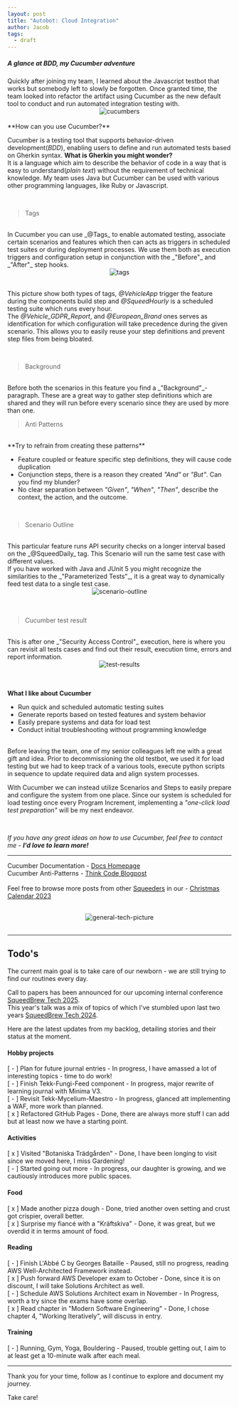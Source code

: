 ```yaml
---
layout: post
title: "Autobot: Cloud Integration"
author: Jacob
tags:
  - draft
---
```

<h5>A glance at BDD, my Cucumber adventure</h5>
Quickly after joining my team, I learned about the Javascript testbot that works but somebody left to slowly be forgotten.
Once granted time, the team looked into refactor the artifact using Cucumber as the new default tool to conduct and run automated integration testing with.

<br/>
<div style="text-align: center"><img class="medium-img" title="cucumbers" alt="cucumbers" src="/assets/posts/cucumber-and-bdd/cucumbers.jpg"></div>
<br/>
**How can you use Cucumber?**

Cucumber is a testing tool that supports behavior-driven development(_BDD_), enabling users to define and run automated tests based on Gherkin syntax. **What is Gherkin you might wonder?**
<br/>
It is a language which aim to describe the behavior of code in a way that is easy to understand(_plain text_) without the requirement of technical knowledge. 
My team uses Java but Cucumber can be used with various other programming languages, like Ruby or Javascript.

<br/>

>Tags

<br/>
In Cucumber you can use _@Tags_ to enable automated testing, associate certain scenarios and features which then can acts as triggers in scheduled test suites or during deployment processes. 
We use them both as execution triggers and configuration setup in conjunction with the _"Before"_ and _"After"_ step hooks.

<br/>
<div style="text-align: center"><img title="tags" alt="tags" src="/assets/posts/cucumber-and-bdd/tags.png"></div>
<br/>

This picture show both types of tags, _@VehicleApp_ trigger the feature during the components build step and _@SqueedHourly_ is a scheduled testing suite which runs every hour.
<br/>
The _@Vehicle_GDPR_Report_, and _@European_Brand_ ones serves as identification for which configuration will take precedence during the given scenario.
This allows you to easily reuse your step definitions and prevent step files from being bloated.

<br/>

>Background

<br/>
Before both the scenarios in this feature you find a _"Background"_-paragraph. These are a great way to gather step definitions which are shared and they will run before every scenario since they are used by more than one.

<br/>

>Anti Patterns

<br/>
**Try to refrain from creating these patterns**

- Feature coupled or feature specific step definitions, they will cause code duplication
- Conjunction steps, there is a reason they created _"And"_ or _"But"_. Can you find my blunder?
- No clear separation between _"Given"_, _"When"_, _"Then"_, describe the context, the action, and the outcome.

<br/>

>Scenario Outline

<br/>
This particular feature runs API security checks on a longer interval based on the _@SqueedDaily_ tag. This Scenario will run the same test case with different values. 
<br/>
If you have worked with Java and JUnit 5 you might recognize the similarities to the _"Parameterized Tests"_, it is a great way to dynamically feed test data to a single test case.

<br/>
<div style="text-align: center"><img title="scenario-outline" alt="scenario-outline" src="/assets/posts/cucumber-and-bdd/scenario-outline.png"></div>
<br/>
<br/>

>Cucumber test result

<br/>
This is after one _"Security Access Control"_ execution, here is where you can revisit all tests cases and find out their result, execution time, errors and report information.

<br/>
<div style="text-align: center"><img title="test-results" alt="test-results" src="/assets/posts/cucumber-and-bdd/test-results.png"></div>
<br/>
<br/>

**What I like about Cucumber**

- Run quick and scheduled automatic testing suites
- Generate reports based on tested features and system behavior
- Easily prepare systems and data for load test
- Conduct initial troubleshooting without programming knowledge

<br/>
Before leaving the team, one of my senior colleagues left me with a great gift and idea. 
Prior to decommissioning the old testbot, we used it for load testing but we had to keep track of a various tools, execute python scripts in sequence to update required data and align system processes. 

With Cucumber we can instead utilize Scenarios and Steps to easily prepare and configure the system from one place. 
Since our system is scheduled for load testing once every Program Increment, implementing a _"one-click load test preparation"_ will be my next endeavor.

<br/>

_If you have any great ideas on how to use Cucumber, feel free to contact me - **I'd love to learn more!**_

---
Cucumber Documentation - <a href="https://cucumber.io/docs/cucumber/" class="static-link">Docs Homepage</a>
<br/>
Cucumber Anti-Patterns - <a href="https://www.thinkcode.se/blog/2016/06/22/cucumber-antipatterns" class="static-link">Think Code Blogpost</a>
<br/>
<br/>
Feel free to browse more posts from other <a href="https://www.squeed.com/vilka-vi-aer/squeeders/" class="static-link">Squeeders</a> in our - <a href="https://www.squeed.com/julkalender-2023/" class="static-link">Christmas Calendar 2023</a>

<br/>
<div style="text-align: center"><img class="small-img" title="general-tech-picture" alt="general-tech-picture" src="/assets/posts/cucumber-and-bdd/general-tech-picture.png"></div>
<br/>

---

## Todo's
The current main goal is to take care of our newborn - we are still trying to find our routines every day.

Call to papers has been announced for our upcoming internal conference <a href="https://squeedbrew-tech-2025.sessionize.com/" class="static-link">SqueedBrew Tech 2025</a>.
<br/>
This year's talk was a mix of topics of which I've stumbled upon last two years <a href="https://squeedbrew-tech-2024.sessionize.com/" class="static-link">SqueedBrew Tech 2024</a>.

Here are the latest updates from my backlog, detailing stories and their status at the moment.

#### Hobby projects
[ - ] Plan for future journal entries - In progress, I have amassed a lot of interesting topics - time to do work!
<br/>
[ - ] Finish Tekk-Fungi-Feed component - In progress, major rewrite of learning journal with Minima V3.
<br/>
[ - ] Revisit Tekk-Mycelium-Maestro - In progress, glanced att implementing a WAF, more work than planned.
<br/>
[ x ] Refactored GitHub Pages - Done, there are always more stuff I can add but at least now we have a starting point.

#### Activities
[ x ] Visited "Botaniska Trädgården" - Done, I have been longing to visit since we moved here, I miss Gardening!
<br/>
[ - ] Started going out more - In progress, our daughter is growing, and we cautiously introduces more public spaces.


####  Food
[ x ] Made another pizza dough - Done, tried another oven setting and crust got crispier, overall better.
<br/>
[ x ] Surprise my fiancé with a "Kräftskiva" - Done, it was great, but we overdid it in terms amount of food.

#### Reading
[ - ] Finish L'Abbé C by Georges Bataille - Paused, still no progress, reading AWS Well-Architected Framework instead.
<br/>
[ x ] Push forward AWS Developer exam to October - Done, since it is on discount, I will take Solutions Architect as well.
<br/>
[ - ] Schedule AWS Solutions Architect exam in November - In Progress, worth a try since the exams have some overlap.
<br/>
[ x ] Read chapter in "Modern Software Engineering" - Done, I chose chapter 4, "Working Iteratively", will discuss in entry.

#### Training
[ - ] Running, Gym, Yoga, Bouldering - Paused, trouble getting out, I aim to at least get a 10-minute walk after each meal.


---
Thank you for your time, follow as I continue to explore and document my journey.

Take care!